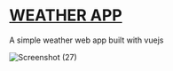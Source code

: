 # [WEATHER APP](https://w-info.netlify.app/)


A simple weather web app built with vuejs

![Screenshot (27)](https://user-images.githubusercontent.com/99094257/188737486-aeca38a6-19ec-48be-a118-5b97ff3275e7.png)
